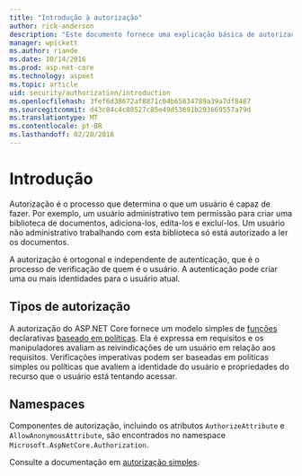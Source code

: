```yaml
---
title: "Introdução à autorização"
author: rick-anderson
description: "Este documento fornece uma explicação básica de autorização e explica como autorização se relaciona com ASP.NET Core."
manager: wpickett
ms.author: riande
ms.date: 10/14/2016
ms.prod: asp.net-core
ms.technology: aspnet
ms.topic: article
uid: security/authorization/introduction
ms.openlocfilehash: 3fef6d38672af8871c04b65834789a39a7df8487
ms.sourcegitcommit: d43c84c4c80527c85e49d53691b293669557a79d
ms.translationtype: MT
ms.contentlocale: pt-BR
ms.lasthandoff: 02/20/2018
---
```

# <a name="introduction"></a>Introdução

<a name="security-authorization-introduction"></a>

Autorização é o processo que determina o que um usuário é capaz de fazer. Por exemplo, um usuário administrativo tem permissão para criar uma biblioteca de documentos, adiciona-los, edita-los e excluí-los. Um usuário não administrativo trabalhando com esta biblioteca só está autorizado a ler os documentos.

A autorização é ortogonal e independente de autenticação, que é o processo de verificação de quem é o usuário. A autenticação pode criar uma ou mais identidades para o usuário atual.

## <a name="authorization-types"></a>Tipos de autorização

A autorização do ASP.NET Core fornece um modelo simples de [funções](roles.md) declarativas [baseado em políticas](policies.md). Ela é expressa em requisitos e os manipuladores avaliam as reivindicações de um usuário em relação aos requisitos. Verificações imperativas podem ser baseadas em políticas simples ou políticas que avaliem a identidade do usuário e propriedades do recurso que o usuário está tentando acessar.

## <a name="namespaces"></a>Namespaces

Componentes de autorização, incluindo os atributos `AuthorizeAttribute` e `AllowAnonymousAttribute`, são encontrados no namespace `Microsoft.AspNetCore.Authorization`.

Consulte a documentação em [autorização simples](xref:security/authorization/simple).

